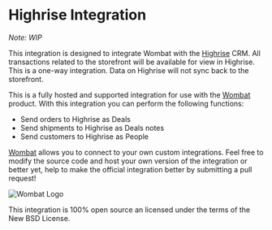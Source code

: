 # Highrise Integration

_Note: WIP_

This integration is designed to integrate Wombat with the
[Highrise](https://highrisehq.com) CRM. All transactions related to the
storefront will be available for view in Highrise. This is a one-way
integration. Data on Highrise will not sync back to the storefront.

This is a fully hosted and supported integration for use with the [Wombat](http://wombat.co)
product. With this integration you can perform the following functions:

* Send orders to Highrise as Deals
* Send shipments to Highrise as Deals notes
* Send customers to Highrise as People

[Wombat](http://wombat.co) allows you to connect to your own custom integrations.
Feel free to modify the source code and host your own version of the integration
or better yet, help to make the official integration better by submitting a pull request!

![Wombat Logo](http://spreecommerce.com/images/wombat_logo.png)

This integration is 100% open source an licensed under the terms of the New BSD License.
